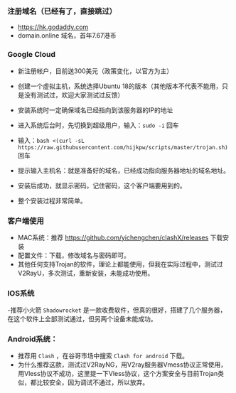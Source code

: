 ### 注册域名（已经有了，直接跳过）
- https://hk.godaddy.com
-  domain.online 域名，首年7.67港币

### Google Cloud
- 新注册帐户，目前送300美元（政策变化，以官方为主）
- 创建一个虚拟主机，系统选择Ubuntu 18的版本（其他版本不代表不能用，只是没有测试过，欢迎大家测试过反馈）
- 安装系统时一定确保域名已经指向到该服务器的IP的地址
- 进入系统后台时，先切换到超级用户，输入：`sudo -i` 回车

- 输入：`bash <(curl -sL https://raw.githubusercontent.com/hijkpw/scripts/master/trojan.sh)` 回车

- 提示输入主机名：就是准备好的域名，已经成功指向服务器地址的域名地址。
- 安装后成功，就显示密码，记住密码，这个客户端要用到的。
- 整个安装过程非常简单。


### 客户端使用
- MAC系统：推荐 https://github.com/yichengchen/clashX/releases  下载安装
- 配置文件：下载，修改域名与密码即可。
- 其他任何支持Trojan的软件，理论上都能使用，但我在实际过程中，测试过V2RayU，多次测试，重新安装，未能成功使用。

### IOS系统
-推荐小火箭 `Shadowrocket` 是一款收费软件，但真的很好，搭建了几个服务器，在这个软件上全部测试通过，但另两个设备未能成功。

### Android系统：
- 推荐用 `Clash` ，在谷哥市场中搜索 `Clash for android` 下载。
- 为什么推荐这款，测试过V2RayNG，用V2ray服务器Vmess协议正常使用，用Vless协议不成功，这里提一下Vless协议，这个方案安全与目前Trojan类似，都比较安全，因为调试不通过，所以放弃。
